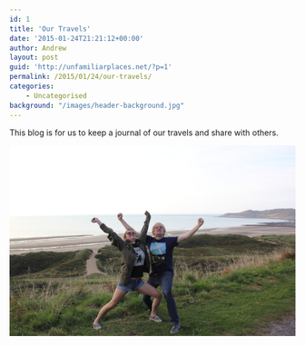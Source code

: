 ```yaml
---
id: 1
title: 'Our Travels'
date: '2015-01-24T21:21:12+00:00'
author: Andrew
layout: post
guid: 'http://unfamiliarplaces.net/?p=1'
permalink: /2015/01/24/our-travels/
categories:
    - Uncategorised
background: "/images/header-background.jpg"
---
```


This blog is for us to keep a journal of our travels and share with others.

[![IMG_7667](/images/posts/2015-01-24-our-travels/IMG_7667-768x512.jpg)](/images/posts/2015-01-24-our-travels/IMG_7667.jpg)